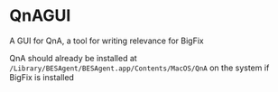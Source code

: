 # QnAGUI

A GUI for QnA, a tool for writing relevance for BigFix

QnA should already be installed at `/Library/BESAgent/BESAgent.app/Contents/MacOS/QnA` on the system if BigFix is installed
